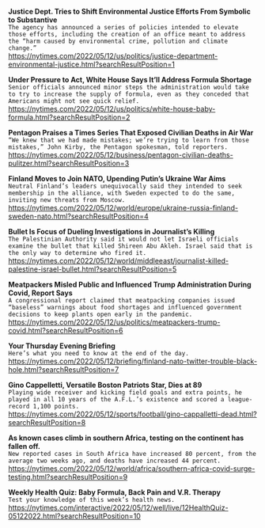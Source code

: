 **Justice Dept. Tries to Shift Environmental Justice Efforts From Symbolic to Substantive**\
`The agency has announced a series of policies intended to elevate those efforts, including the creation of an office meant to address the “harm caused by environmental crime, pollution and climate change.”`\
https://nytimes.com/2022/05/12/us/politics/justice-department-environmental-justice.html?searchResultPosition=1

**Under Pressure to Act, White House Says It’ll Address Formula Shortage**\
`Senior officials announced minor steps the administration would take to try to increase the supply of formula, even as they conceded that Americans might not see quick relief.`\
https://nytimes.com/2022/05/12/us/politics/white-house-baby-formula.html?searchResultPosition=2

**Pentagon Praises a Times Series That Exposed Civilian Deaths in Air War**\
`“We knew that we had made mistakes; we’re trying to learn from those mistakes,” John Kirby, the Pentagon spokesman, told reporters.`\
https://nytimes.com/2022/05/12/business/pentagon-civilian-deaths-pulitzer.html?searchResultPosition=3

**Finland Moves to Join NATO, Upending Putin’s Ukraine War Aims**\
`Neutral Finland’s leaders unequivocally said they intended to seek membership in the alliance, with Sweden expected to do the same, inviting new threats from Moscow.`\
https://nytimes.com/2022/05/12/world/europe/ukraine-russia-finland-sweden-nato.html?searchResultPosition=4

**Bullet Is Focus of Dueling Investigations in Journalist’s Killing**\
`The Palestinian Authority said it would not let Israeli officials examine the bullet that killed Shireen Abu Akleh. Israel said that is the only way to determine who fired it.`\
https://nytimes.com/2022/05/12/world/middleeast/journalist-killed-palestine-israel-bullet.html?searchResultPosition=5

**Meatpackers Misled Public and Influenced Trump Administration During Covid, Report Says**\
`A congressional report claimed that meatpacking companies issued “baseless” warnings about food shortages and influenced government decisions to keep plants open early in the pandemic.`\
https://nytimes.com/2022/05/12/us/politics/meatpackers-trump-covid.html?searchResultPosition=6

**Your Thursday Evening Briefing**\
`Here’s what you need to know at the end of the day.`\
https://nytimes.com/2022/05/12/briefing/finland-nato-twitter-trouble-black-hole.html?searchResultPosition=7

**Gino Cappelletti, Versatile Boston Patriots Star, Dies at 89**\
`Playing wide receiver and kicking field goals and extra points, he played in all 10 years of the A.F.L.’s existence and scored a league-record 1,100 points.`\
https://nytimes.com/2022/05/12/sports/football/gino-cappalletti-dead.html?searchResultPosition=8

**As known cases climb in southern Africa, testing on the continent has fallen off.**\
`New reported cases in South Africa have increased 80 percent, from the average two weeks ago, and deaths have increased 44 percent.`\
https://nytimes.com/2022/05/12/world/africa/southern-africa-covid-surge-testing.html?searchResultPosition=9

**Weekly Health Quiz: Baby Formula, Back Pain and V.R. Therapy**\
`Test your knowledge of this week’s health news.`\
https://nytimes.com/interactive/2022/05/12/well/live/12HealthQuiz-05122022.html?searchResultPosition=10

